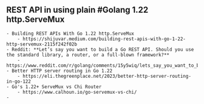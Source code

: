 ## REST API in using plain #Golang 1.22 http.ServeMux
	- Building REST APIs With Go 1.22 http.ServeMux
		- https://shijuvar.medium.com/building-rest-apis-with-go-1-22-http-servemux-2115f242f02b
	- Reddit: **Let’s say you want to build a Go REST API. Should you use the standard library, a router, or a full-blown framework?**
		- https://www.reddit.com/r/golang/comments/15y5wiq/lets_say_you_want_to_build_a_go_rest_api_should/
	- Better HTTP server routing in Go 1.22
		- https://eli.thegreenplace.net/2023/better-http-server-routing-in-go-122
	- Go's 1.22+ ServeMux vs Chi Router
		- https://www.calhoun.io/go-servemux-vs-chi/
	-